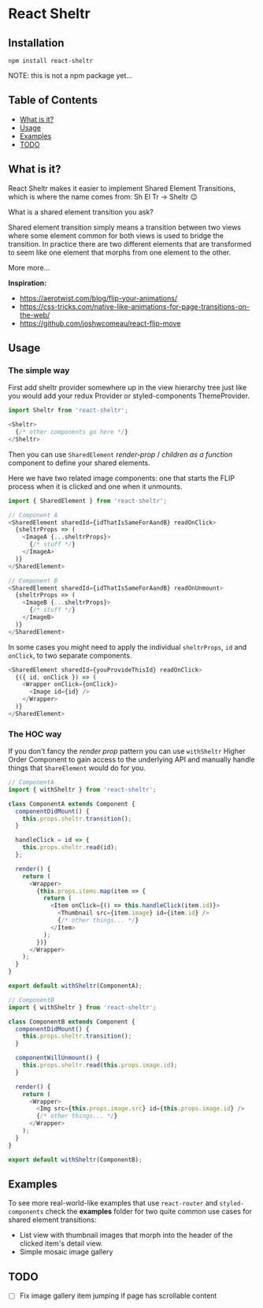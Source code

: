# React Sheltr

## Installation

```
npm install react-sheltr
```

NOTE: this is not a npm package yet...

## Table of Contents

* [What is it?](#what-is-it-)
* [Usage](#usage)
* [Examples](#examples)
* [TODO](#todo)

## What is it?

React Sheltr makes it easier to implement Shared Element Transitions, which is where
the name comes from: Sh El Tr -> Sheltr 😉

What is a shared element transition you ask?

Shared element transition simply means a transition between two views where some
element common for both views is used to bridge the transition.
In practice there are two different elements that are transformed to seem like
one element that morphs from one element to the other.

More more...

**Inspiration:**

- https://aerotwist.com/blog/flip-your-animations/
- https://css-tricks.com/native-like-animations-for-page-transitions-on-the-web/
- https://github.com/joshwcomeau/react-flip-move

## Usage

### The simple way

First add sheltr provider somewhere up in the view hierarchy tree just like you
would add your redux Provider or styled-components ThemeProvider.

```javascript
import Sheltr from 'react-sheltr';

<Sheltr>
  {/* other components go here */}
</Sheltr>
```

Then you can use `SharedElement` *render-prop* / *children as a function*
component to define your shared elements.

Here we have two related image components: one that starts the FLIP process when
it is clicked and one when it unmounts.

```javascript
import { SharedElement } from 'react-sheltr';

// Component A
<SharedElement sharedId={idThatIsSameForAandB} readOnClick>
  {sheltrProps => (
    <ImageA {...sheltrProps}>
      {/* stuff */}
    </ImageA>
  )}
</SharedElement>

// Component B
<SharedElement sharedId={idThatIsSameForAandB} readOnUnmount>
  {sheltrProps => (
    <ImageB {...sheltrProps}>
      {/* stuff */}
    </ImageB>
  )}
</SharedElement>
```

In some cases you might need to apply the individual `sheltrProps`, `id` and `onClick`, to two separate components.

```javascript
<SharedElement sharedId={youProvideThisId} readOnClick>
  {({ id, onClick }) => (
    <Wrapper onClick={onClick}>
      <Image id={id} />
    </Wrapper>
  )}
</SharedElement>
```

### The HOC way

If you don't fancy the *render prop* pattern you can use `withSheltr`
Higher Order Component to gain access to the underlying API and manually handle things
that `ShareElement` would do for you.

```javascript
// ComponentA
import { withSheltr } from 'react-sheltr';

class ComponentA extends Component {
  componentDidMount() {
    this.props.sheltr.transition();
  }

  handleClick = id => {
    this.props.sheltr.read(id);
  };

  render() {
    return (
      <Wrapper>
        {this.props.items.map(item => {
          return (
            <Item onClick={() => this.handleClick(item.id)}>
              <Thumbnail src={item.image} id={item.id} />
              {/* other things... */}
            </Item>
          );
        })}
      </Wrapper>
    );
  }
}

export default withSheltr(ComponentA);
```

```javascript
// ComponentB
import { withSheltr } from 'react-sheltr';

class ComponentB extends Component {
  componentDidMount() {
    this.props.sheltr.transition();
  }

  componentWillUnmount() {
    this.props.sheltr.read(this.props.image.id);
  }

  render() {
    return (
      <Wrapper>
        <Img src={this.props.image.src} id={this.props.image.id} />
        {/* other things... */}
      </Wrapper>
    );
  }
}

export default withSheltr(ComponentB);
```

## Examples

To see more real-world-like examples that use `react-router` and `styled-components`
check the **examples** folder for two quite common use cases for shared element transitions:

- List view with thumbnail images that morph into the header of the clicked item's detail view.
- Simple mosaic image gallery

## TODO

- [ ] Fix image gallery item jumping if page has scrollable content
